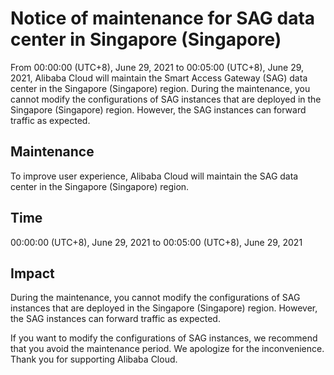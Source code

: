 # Notice of maintenance for SAG data center in Singapore \(Singapore\)

From 00:00:00 \(UTC+8\), June 29, 2021 to 00:05:00 \(UTC+8\), June 29, 2021, Alibaba Cloud will maintain the Smart Access Gateway \(SAG\) data center in the Singapore \(Singapore\) region. During the maintenance, you cannot modify the configurations of SAG instances that are deployed in the Singapore \(Singapore\) region. However, the SAG instances can forward traffic as expected.

## Maintenance

To improve user experience, Alibaba Cloud will maintain the SAG data center in the Singapore \(Singapore\) region.

## Time

00:00:00 \(UTC+8\), June 29, 2021 to 00:05:00 \(UTC+8\), June 29, 2021

## Impact

During the maintenance, you cannot modify the configurations of SAG instances that are deployed in the Singapore \(Singapore\) region. However, the SAG instances can forward traffic as expected.

If you want to modify the configurations of SAG instances, we recommend that you avoid the maintenance period. We apologize for the inconvenience. Thank you for supporting Alibaba Cloud.

